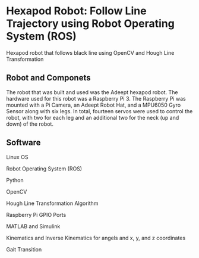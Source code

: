 # Hexapod Robot: Follow Line Trajectory using Robot Operating System (ROS)
Hexapod robot that follows black line using OpenCV and Hough Line Transformation

## Robot and Componets
The robot that was built and used was the Adeept hexapod robot.
The hardware used for this robot was a Raspberry Pi 3. 
The Raspberry Pi was mounted with a Pi Camera, an Adeept Robot Hat, and a MPU6050 Gyro Sensor along with six legs.
In total, fourteen servos were used to control the robot, with two for each leg and an additional two for the neck (up and down) of the robot.

## Software
Linux OS

Robot Operating System (ROS)

Python

OpenCV

Hough Line Transformation Algorithm

Raspberry Pi GPIO Ports

MATLAB and Simulink

Kinematics and Inverse Kinematics for angels and x, y, and z coordinates

Gait Transition

